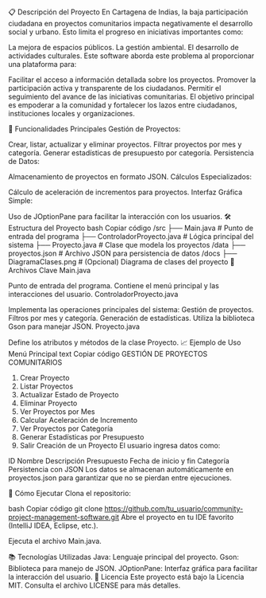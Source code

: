 📋 Descripción del Proyecto
En Cartagena de Indias, la baja participación ciudadana en proyectos comunitarios impacta negativamente el desarrollo social y urbano. Esto limita el progreso en iniciativas importantes como:

La mejora de espacios públicos.
La gestión ambiental.
El desarrollo de actividades culturales.
Este software aborda este problema al proporcionar una plataforma para:

Facilitar el acceso a información detallada sobre los proyectos.
Promover la participación activa y transparente de los ciudadanos.
Permitir el seguimiento del avance de las iniciativas comunitarias.
El objetivo principal es empoderar a la comunidad y fortalecer los lazos entre ciudadanos, instituciones locales y organizaciones.

🚀 Funcionalidades Principales
Gestión de Proyectos:

Crear, listar, actualizar y eliminar proyectos.
Filtrar proyectos por mes y categoría.
Generar estadísticas de presupuesto por categoría.
Persistencia de Datos:

Almacenamiento de proyectos en formato JSON.
Cálculos Especializados:

Cálculo de aceleración de incrementos para proyectos.
Interfaz Gráfica Simple:

Uso de JOptionPane para facilitar la interacción con los usuarios.
🛠️ Estructura del Proyecto
bash
Copiar código
/src
  ├── Main.java                # Punto de entrada del programa
  ├── ControladorProyecto.java # Lógica principal del sistema
  ├── Proyecto.java            # Clase que modela los proyectos
/data
  ├── proyectos.json           # Archivo JSON para persistencia de datos
/docs
  ├── DiagramaClases.png       # (Opcional) Diagrama de clases del proyecto
📂 Archivos Clave
Main.java

Punto de entrada del programa.
Contiene el menú principal y las interacciones del usuario.
ControladorProyecto.java

Implementa las operaciones principales del sistema:
Gestión de proyectos.
Filtros por mes y categoría.
Generación de estadísticas.
Utiliza la biblioteca Gson para manejar JSON.
Proyecto.java

Define los atributos y métodos de la clase Proyecto.
📈 Ejemplo de Uso
Menú Principal
text
Copiar código
GESTIÓN DE PROYECTOS COMUNITARIOS
1. Crear Proyecto
2. Listar Proyectos
3. Actualizar Estado de Proyecto
4. Eliminar Proyecto
5. Ver Proyectos por Mes
6. Calcular Aceleración de Incremento
7. Ver Proyectos por Categoría
8. Generar Estadísticas por Presupuesto
9. Salir
Creación de un Proyecto
El usuario ingresa datos como:

ID
Nombre
Descripción
Presupuesto
Fecha de inicio y fin
Categoría
Persistencia con JSON
Los datos se almacenan automáticamente en proyectos.json para garantizar que no se pierdan entre ejecuciones.

🌟 Cómo Ejecutar
Clona el repositorio:

bash
Copiar código
git clone https://github.com/tu_usuario/community-project-management-software.git
Abre el proyecto en tu IDE favorito (IntelliJ IDEA, Eclipse, etc.).

Ejecuta el archivo Main.java.

📚 Tecnologías Utilizadas
Java: Lenguaje principal del proyecto.
Gson: Biblioteca para manejo de JSON.
JOptionPane: Interfaz gráfica para facilitar la interacción del usuario.
📝 Licencia
Este proyecto está bajo la Licencia MIT. Consulta el archivo LICENSE para más detalles.

